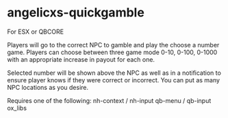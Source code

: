 # angelicxs-quickgamble

For ESX or QBCORE

Players will go to the correct NPC to gamble and play the choose a number game. Players can choose between three game mode 0-10, 0-100, 0-1000 with an appropriate increase in payout for each one. 

Selected number will be shown above the NPC as well as in a notification to ensure player knows if they were correct or incorrect.
You can put as many NPC locations as you desire.

Requires one of the following:
nh-context / nh-input
qb-menu / qb-input
ox_libs
